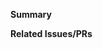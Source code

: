 <!-- Thank you for submitting a pull request! -->

**Summary**
<!-- What kind of change does this PR introduce? -->
<!-- Is this a bugfix, feature, refactoring, build related change, etc? -->

<!-- Describe the need for this change -->

<!-- Link any documentation or information that would help understand this change -->

**Related Issues/PRs**
<!-- Provide any additional information we might need to understand the pull request -->
